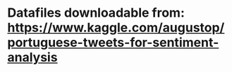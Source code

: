# Datafiles downloadable from: https://www.kaggle.com/augustop/portuguese-tweets-for-sentiment-analysis
